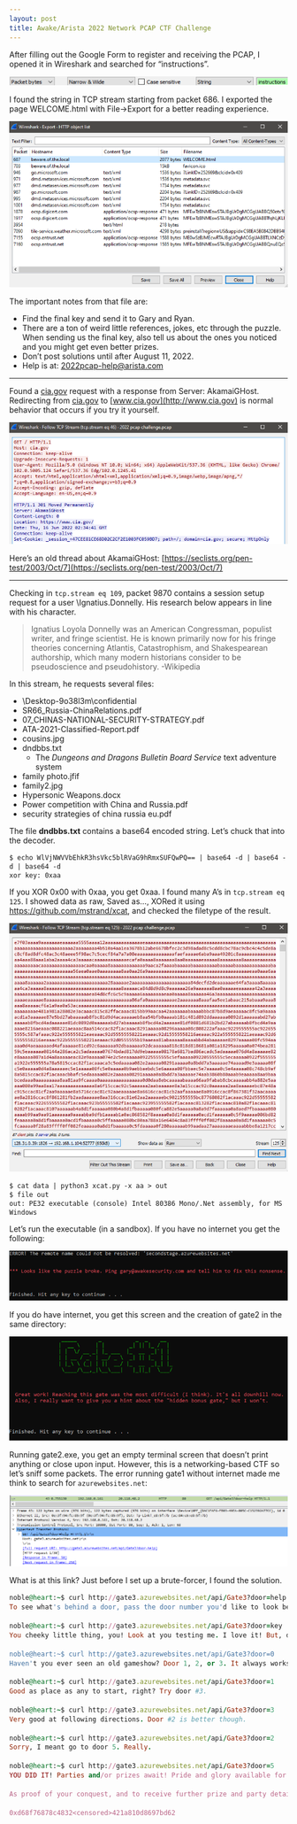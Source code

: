 ```yaml
---
layout: post
title: Awake/Arista 2022 Network PCAP CTF Challenge
---
```


After filling out the Google Form to register and receiving the PCAP, I opened it in Wireshark and searched for “instructions”.

![instructions](/images/ctf/arista22/instructions.png)

I found the string in TCP stream starting from packet 686. I exported the page WELCOME.html with File→Export for a better reading experience.

![http_export](/images/ctf/arista22/http_export.png)

The important notes from that file are:

- Find the final key and send it to Gary and Ryan.
- There are a ton of weird little references, jokes, etc through the puzzle. When sending us the final key, also tell us about the ones you noticed and you might get even better prizes.
- Don’t post solutions until after August 11, 2022.
- Help is at: [2022pcap-help@arista.com](mailto:2022pcap-help@arista.com)

---

Found a [cia.gov](http://cia.gov) request with a response from Server: AkamaiGHost. Redirecting from [cia.gov](http://cia.gov) to [www.cia.gov](http://www.cia.gov) is normal behavior that occurs if you try it yourself.

![cia](/images/ctf/arista22/cia.png)

Here’s an old thread about AkamaiGHost: [https://seclists.org/pen-test/2003/Oct/7](https://seclists.org/pen-test/2003/Oct/7)

---

Checking in `tcp.stream eq 109`, packet 9870 contains a session setup request for a user \Ignatius.Donnelly. His research below appears in line with his character.

> Ignatius Loyola Donnelly was an American Congressman, populist writer, and fringe scientist. He is known primarily now for his fringe theories concerning Atlantis, Catastrophism, and Shakespearean authorship, which many modern historians consider to be pseudoscience and pseudohistory. -Wikipedia
> 

In this stream, he requests several files:

- \Desktop-9o38l3m\confidential
- SR66_Russia-ChinaRelations.pdf
- 07_CHINAS-NATIONAL-SECURITY-STRATEGY.pdf
- ATA-2021-Classified-Report.pdf
- cousins.jpg
- dndbbs.txt
    - The *Dungeons and Dragons Bulletin Board Service* text adventure system
- family photo.jfif
- family2.jpg
- Hypersonic Weapons.docx
- Power competition with China and Russia.pdf
- security strategies of china russia eu.pdf

The file **dndbbs.txt** contains a base64 encoded string. Let’s chuck that into the decoder.

```
$ echo WlVjNWVVbEhkR3hsVkc5blRVaG9hRmxSUFQwPQ== | base64 -d | base64 -d | base64 -d
xor key: 0xaa
```

If you XOR 0x00 with 0xaa, you get 0xaa. I found many A’s in `tcp.stream eq 125`. I showed data as raw, Saved as…, XORed it using https://github.com/mstrand/xcat, and checked the filetype of the result.

![tcp_stream](/images/ctf/arista22/tcp_stream.png)

```
$ cat data | python3 xcat.py -x aa > out
$ file out
out: PE32 executable (console) Intel 80386 Mono/.Net assembly, for MS Windows
```

Let’s run the executable (in a sandbox). If you have no internet you get the following:

![no_internet](/images/ctf/arista22/no_internet.png)

If you do have internet, you get this screen and the creation of gate2 in the same directory:

![gate_1](/images/ctf/arista22/gate_1.png)

Running gate2.exe, you get an empty terminal screen that doesn’t print anything or close upon input. However, this is a networking-based CTF so let’s sniff some packets. The error running gate1 without internet made me think to search for `azurewebsites.net`:

![gate_2](/images/ctf/arista22/gate_2.png)

What is at this link? Just before I set up a brute-forcer, I found the solution.

```ruby
noble@heart:~$ curl http://gate3.azurewebsites.net/api/Gate3?door=help
To see what's behind a door, pass the door number you'd like to look behind. Eg: ?door=1

noble@heart:~$ curl http://gate3.azurewebsites.net/api/Gate3?door=key
You cheeky little thing, you! Look at you testing me. I love it! But, don't waste your time.Pass ?door=help for a reminder about how this works.

noble@heart:~$ curl http://gate3.azurewebsites.net/api/Gate3?door=0
Haven't you ever seen an old gameshow? Door 1, 2, or 3. It always works that way...

noble@heart:~$ curl http://gate3.azurewebsites.net/api/Gate3?door=1
Good as place as any to start, right? Try door #3.

noble@heart:~$ curl http://gate3.azurewebsites.net/api/Gate3?door=3
Very good at following directions. Door #2 is better though.

noble@heart:~$ curl http://gate3.azurewebsites.net/api/Gate3?door=2
Sorry, I meant go to door 5. Really.

noble@heart:~$ curl http://gate3.azurewebsites.net/api/Gate3?door=5
YOU DID IT! Parties and/or prizes await! Pride and glory available for immediate use!

As proof of your conquest, and to receive further prize and party details, email 2022pcapchallenge@arista.com and include the following key:

0xd68f76878c4832<censored>421a810d8697bd62
```